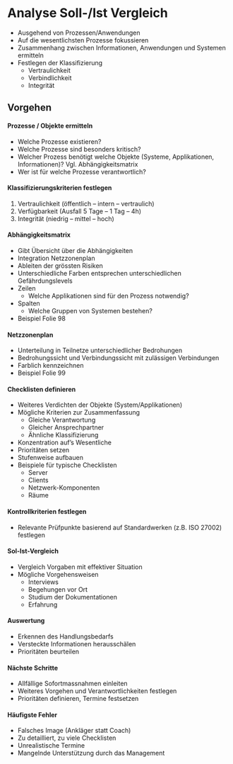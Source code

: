 # Analyse Soll-/Ist Vergleich



* Ausgehend von Prozessen/Anwendungen
* Auf die wesentlichsten Prozesse fokussieren
* Zusammenhang zwischen Informationen, Anwendungen und Systemen ermitteln
* Festlegen der Klassifizierung
  * Vertraulichkeit
  * Verbindlichkeit
  * Integrität

## Vorgehen

#### Prozesse / Objekte ermitteln

* Welche Prozesse existieren?
* Welche Prozesse sind besonders kritisch?
* Welcher Prozess benötigt welche Objekte \(Systeme, Applikationen, Informationen\)? Vgl. Abhängigkeitsmatrix
* Wer ist für welche Prozesse verantwortlich?

#### Klassifizierungskriterien festlegen

1. Vertraulichkeit \(öffentlich – intern – vertraulich\)
2. Verfügbarkeit \(Ausfall 5 Tage – 1 Tag – 4h\)
3. Integrität \(niedrig – mittel – hoch\)

#### Abhängigkeitsmatrix

* Gibt Übersicht über die Abhängigkeiten
* Integration Netzzonenplan
* Ableiten der grössten Risiken
* Unterschiedliche Farben entsprechen unterschiedlichen Gefährdungslevels
* Zeilen
  * Welche Applikationen sind für den Prozess notwendig?
* Spalten
  * Welche Gruppen von Systemen bestehen?
* Beispiel Folie 98

#### Netzzonenplan

* Unterteilung in Teilnetze unterschiedlicher Bedrohungen
* Bedrohungssicht und Verbindungssicht mit zulässigen Verbindungen
* Farblich kennzeichnen
* Beispiel Folie 99

#### Checklisten definieren

* Weiteres Verdichten der Objekte \(System/Applikationen\)
* Mögliche Kriterien zur Zusammenfassung
  * Gleiche Verantwortung
  * Gleicher Ansprechpartner
  * Ähnliche Klassifizierung
* Konzentration auf’s Wesentliche
* Prioritäten setzen
* Stufenweise aufbauen
* Beispiele für typische Checklisten
  * Server
  * Clients
  * Netzwerk-Komponenten
  * Räume

#### Kontrollkriterien festlegen

* Relevante Prüfpunkte basierend auf Standardwerken \(z.B. ISO 27002\) festlegen

#### Sol-Ist-Vergleich

* Vergleich Vorgaben mit effektiver Situation
* Mögliche Vorgehensweisen
  * Interviews
  * Begehungen vor Ort
  * Studium der Dokumentationen
  * Erfahrung

#### Auswertung

* Erkennen des Handlungsbedarfs
* Versteckte Informationen herausschälen
* Prioritäten beurteilen

#### Nächste Schritte

* Allfällige Sofortmassnahmen einleiten
* Weiteres Vorgehen und Verantwortlichkeiten festlegen
* Prioritäten definieren, Termine festsetzen

#### Häufigste Fehler

* Falsches Image \(Ankläger statt Coach\)
* Zu detailliert, zu viele Checklisten
* Unrealistische Termine
* Mangelnde Unterstützung durch das Management

